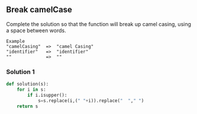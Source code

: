 ## Break camelCase
Complete the solution so that the function will break up camel casing, using a space between words.
```
Example
"camelCasing"  =>  "camel Casing"
"identifier"   =>  "identifier"
""             =>  ""
```
### Solution 1
```python
def solution(s):
    for i in s:
        if i.isupper():
            s=s.replace(i,(" "+i)).replace("  "," ")
    return s
```
